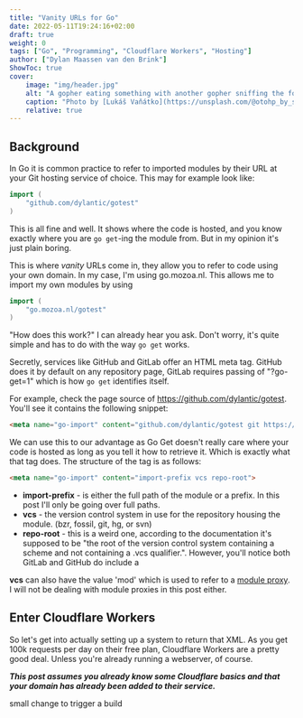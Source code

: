 ```yaml
---
title: "Vanity URLs for Go"
date: 2022-05-11T19:24:16+02:00
draft: true
weight: 0
tags: ["Go", "Programming", "Cloudflare Workers", "Hosting"]
author: ["Dylan Maassen van den Brink"]
ShowToc: true
cover:
    image: "img/header.jpg"
    alt: "A gopher eating something with another gopher sniffing the food"
    caption: "Photo by [Lukáš Vaňátko](https://unsplash.com/@otohp_by_sakul?utm_source=unsplash&utm_medium=referral&utm_content=creditCopyText) on [Unsplash](https://unsplash.com/s/photos/gopher?utm_source=unsplash&utm_medium=referral&utm_content=creditCopyText)"
    relative: true
---
```

## Background
In Go it is common practice to refer to imported modules by their URL at your Git hosting service of choice. This may for example look like:
```go {}
import (
	"github.com/dylantic/gotest"
)
```

This is all fine and well. It shows where the code is hosted, and you know exactly where you are `go get`-ing the module from. But in my opinion it's just plain boring.  

This is where *vanity* URLs come in, they allow you to refer to code using your own domain. In my case, I'm using go.mozoa.nl. This allows me to import my own modules by using
```go
import (
	"go.mozoa.nl/gotest"
)
```

"How does this work?" I can already hear you ask. Don't worry, it's quite simple and has to do with the way `go get` works.  

Secretly, services like GitHub and GitLab offer an HTML meta tag. GitHub does it by default on any repository page, GitLab requires passing of "?go-get=1" which is how `go get` identifies itself.  

For example, check the page source of https://github.com/dylantic/gotest. You'll see it contains the following snippet:
```html
<meta name="go-import" content="github.com/dylantic/gotest git https://github.com/dylantic/gotest.git">
```

We can use this to our advantage as Go Get doesn't really care where your code is hosted as long as you tell it how to retrieve it. Which is exactly what that tag does.
The structure of the tag is as follows:
```html
<meta name="go-import" content="import-prefix vcs repo-root">
```
- **import-prefix** - is either the full path of the module or a prefix. In this post I'll only be going over full paths.
- **vcs** - the version control system in use for the repository housing the module. (bzr, fossil, git, hg, or svn)
- **repo-root** - this is a weird one, according to the documentation it's supposed to be "the root of the version control system containing a scheme and not containing a .vcs qualifier.". However, you'll notice both GitLab and GitHub do include a 

**vcs** can also have the value 'mod' which is used to refer to a [module proxy](https://go.dev/ref/mod#goproxy-protocol). I will not be dealing with module proxies in this post either.

## Enter Cloudflare Workers
So let's get into actually setting up a system to return that XML. As you get 100k requests per day on their free plan, Cloudflare Workers are a pretty good deal. Unless you're already running a webserver, of course.

***This post assumes you already know some Cloudflare basics and that your domain has already been added to their service.***

small change to trigger a build